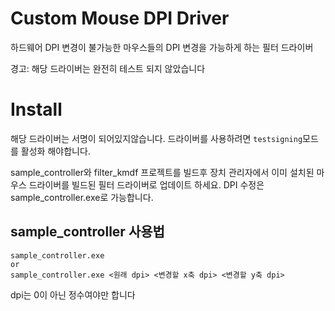 # Custom Mouse DPI Driver
하드웨어 DPI 변경이 불가능한 마우스들의 DPI 변경을 가능하게 하는 필터 드라이버

경고: 해당 드라이버는 완전히 테스트 되지 않았습니다

# Install
해당 드라이버는 서명이 되어있지않습니다. 드라이버를 사용하려면 `testsigning`모드를 활성화 해야합니다.

sample_controller와 filter_kmdf 프로젝트를 빌드후 장치 관리자에서 이미 설치된 마우스 드라이버를 빌드된 필터 드라이버로 업데이트 하세요. DPI 수정은 sample_controller.exe로 가능합니다.

## sample_controller 사용법
```
sample_controller.exe
or
sample_controller.exe <원래 dpi> <변경할 x축 dpi> <변경할 y축 dpi>
```

dpi는 0이 아닌 정수여야만 합니다

